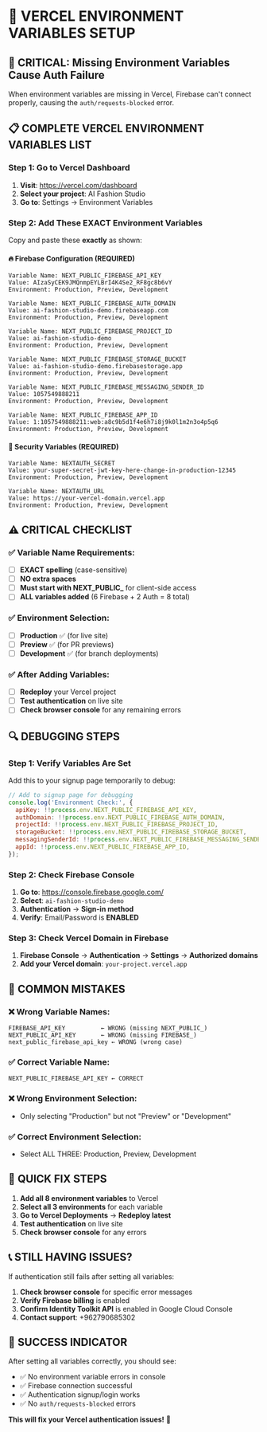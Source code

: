 # 🚀 VERCEL ENVIRONMENT VARIABLES SETUP

## 🚨 CRITICAL: Missing Environment Variables Cause Auth Failure

When environment variables are missing in Vercel, Firebase can't connect properly, causing the `auth/requests-blocked` error.

## 📋 COMPLETE VERCEL ENVIRONMENT VARIABLES LIST

### Step 1: Go to Vercel Dashboard
1. **Visit**: https://vercel.com/dashboard
2. **Select your project**: AI Fashion Studio
3. **Go to**: Settings → Environment Variables

### Step 2: Add These EXACT Environment Variables

Copy and paste these **exactly** as shown:

#### 🔥 Firebase Configuration (REQUIRED)
```
Variable Name: NEXT_PUBLIC_FIREBASE_API_KEY
Value: AIzaSyCEK9JMQnmpEYLBrI4K4Se2_RF8gc8b6vY
Environment: Production, Preview, Development
```

```
Variable Name: NEXT_PUBLIC_FIREBASE_AUTH_DOMAIN
Value: ai-fashion-studio-demo.firebaseapp.com
Environment: Production, Preview, Development
```

```
Variable Name: NEXT_PUBLIC_FIREBASE_PROJECT_ID
Value: ai-fashion-studio-demo
Environment: Production, Preview, Development
```

```
Variable Name: NEXT_PUBLIC_FIREBASE_STORAGE_BUCKET
Value: ai-fashion-studio-demo.firebasestorage.app
Environment: Production, Preview, Development
```

```
Variable Name: NEXT_PUBLIC_FIREBASE_MESSAGING_SENDER_ID
Value: 1057549888211
Environment: Production, Preview, Development
```

```
Variable Name: NEXT_PUBLIC_FIREBASE_APP_ID
Value: 1:1057549888211:web:a8c9b5d1f4e6h7i8j9k0l1m2n3o4p5q6
Environment: Production, Preview, Development
```

#### 🔐 Security Variables (REQUIRED)
```
Variable Name: NEXTAUTH_SECRET
Value: your-super-secret-jwt-key-here-change-in-production-12345
Environment: Production, Preview, Development
```

```
Variable Name: NEXTAUTH_URL
Value: https://your-vercel-domain.vercel.app
Environment: Production, Preview, Development
```

## ⚠️ CRITICAL CHECKLIST

### ✅ Variable Name Requirements:
- [ ] **EXACT spelling** (case-sensitive)
- [ ] **NO extra spaces**
- [ ] **Must start with NEXT_PUBLIC_** for client-side access
- [ ] **ALL variables added** (6 Firebase + 2 Auth = 8 total)

### ✅ Environment Selection:
- [ ] **Production** ✅ (for live site)
- [ ] **Preview** ✅ (for PR previews) 
- [ ] **Development** ✅ (for branch deployments)

### ✅ After Adding Variables:
- [ ] **Redeploy** your Vercel project
- [ ] **Test authentication** on live site
- [ ] **Check browser console** for any remaining errors

## 🔍 DEBUGGING STEPS

### Step 1: Verify Variables Are Set
Add this to your signup page temporarily to debug:

```javascript
// Add to signup page for debugging
console.log('Environment Check:', {
  apiKey: !!process.env.NEXT_PUBLIC_FIREBASE_API_KEY,
  authDomain: !!process.env.NEXT_PUBLIC_FIREBASE_AUTH_DOMAIN,
  projectId: !!process.env.NEXT_PUBLIC_FIREBASE_PROJECT_ID,
  storageBucket: !!process.env.NEXT_PUBLIC_FIREBASE_STORAGE_BUCKET,
  messagingSenderId: !!process.env.NEXT_PUBLIC_FIREBASE_MESSAGING_SENDER_ID,
  appId: !!process.env.NEXT_PUBLIC_FIREBASE_APP_ID,
});
```

### Step 2: Check Firebase Console
1. **Go to**: https://console.firebase.google.com/
2. **Select**: `ai-fashion-studio-demo`
3. **Authentication** → **Sign-in method**
4. **Verify**: Email/Password is **ENABLED**

### Step 3: Check Vercel Domain in Firebase
1. **Firebase Console** → **Authentication** → **Settings** → **Authorized domains**
2. **Add your Vercel domain**: `your-project.vercel.app`

## 🚨 COMMON MISTAKES

### ❌ Wrong Variable Names:
```
FIREBASE_API_KEY          ← WRONG (missing NEXT_PUBLIC_)
NEXT_PUBLIC_API_KEY       ← WRONG (missing FIREBASE_)
next_public_firebase_api_key ← WRONG (wrong case)
```

### ✅ Correct Variable Name:
```
NEXT_PUBLIC_FIREBASE_API_KEY ← CORRECT
```

### ❌ Wrong Environment Selection:
- Only selecting "Production" but not "Preview" or "Development"

### ✅ Correct Environment Selection:
- Select ALL THREE: Production, Preview, Development

## 🔄 QUICK FIX STEPS

1. **Add all 8 environment variables** to Vercel
2. **Select all 3 environments** for each variable
3. **Go to Vercel Deployments** → **Redeploy latest**
4. **Test authentication** on live site
5. **Check browser console** for any errors

## 📞 STILL HAVING ISSUES?

If authentication still fails after setting all variables:

1. **Check browser console** for specific error messages
2. **Verify Firebase billing** is enabled
3. **Confirm Identity Toolkit API** is enabled in Google Cloud Console
4. **Contact support**: +962790685302

## 🎯 SUCCESS INDICATOR

After setting all variables correctly, you should see:
- ✅ No environment variable errors in console
- ✅ Firebase connection successful
- ✅ Authentication signup/login works
- ✅ No `auth/requests-blocked` errors

**This will fix your Vercel authentication issues!** 🚀
